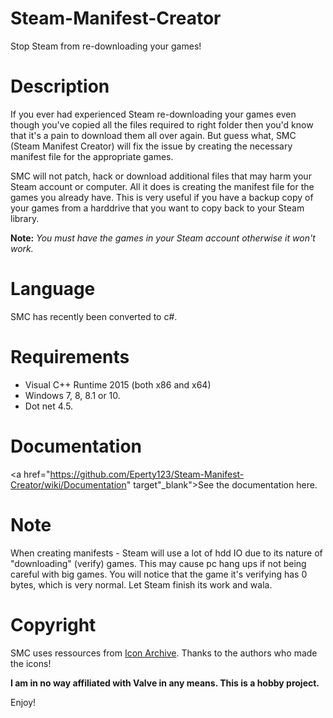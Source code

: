 # Steam-Manifest-Creator
Stop Steam from re-downloading your games!

# Description
If you ever had experienced Steam re-downloading your games even though you've copied all the files required to right folder then you'd know that it's
a pain to download them all over again. But guess what, SMC (Steam Manifest Creator) will fix the issue by creating the necessary manifest file for the appropriate games.

SMC will not patch, hack or download additional files that may harm your Steam account or computer. All it does is creating the manifest file for the games you already have.
This is very useful if you have a backup copy of your games from a harddrive that you want to copy back to your Steam library.

<b>Note:</b> <i>You must have the games in your Steam account otherwise it won't work.</i>
# Language
SMC has recently been converted to c#.

# Requirements
* Visual C++ Runtime 2015 (both x86 and x64)
* Windows 7, 8, 8.1 or 10.
* Dot net 4.5.

# Documentation
<a href="https://github.com/Eperty123/Steam-Manifest-Creator/wiki/Documentation" target"_blank">See the documentation here.</a>

# Note
When creating manifests - Steam will use a lot of hdd IO due to its nature of "downloading" (verify) games. This may cause pc hang ups if not being careful with big games. You will notice that the game it's verifying has 0 bytes, which is very normal. Let Steam finish its work and wala.

# Copyright
SMC uses ressources from <a href="http://iconarchive.com">Icon Archive</a>. Thanks to the authors who made the icons!

<b>I am in no way affiliated with Valve in any means. This is a hobby project.</b>

Enjoy!
